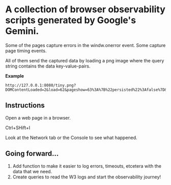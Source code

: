 # A collection of browser observability scripts generated by Google's Gemini. 

Some of the pages capture errors in the windw.onerror event. Some capture page timing events.

All of them send the captured data by loading a png image where the query string contains the data key-value-pairs.

**Example**
```
http://127.0.0.1:8080/tiny.png?DOMContentLoaded=2&load=62&pageshow=63%3A%7B%22persisted%22%3Afalse%7D&visibilitychange=1111315%3A%7B%22state%22%3A%22visible%22%7D&beforeunload=1121176
```

## Instructions
Open a web page in a browser.

Ctrl+SHift+I

Look at the Network tab or the Console to see what happened.

## Going forward...

1. Add function to make it easier to log errors, timeouts, etcetera with the data that we need.
2. Create queries to read the W3 logs and start the observability journey!
